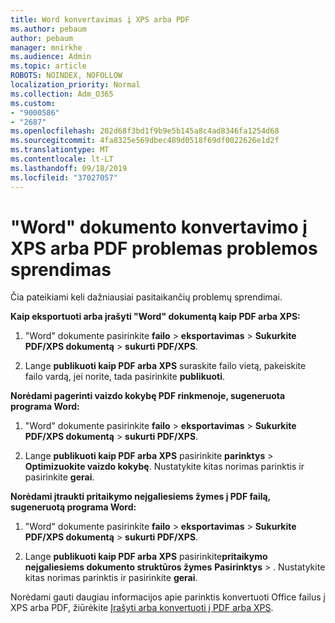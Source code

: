 ```yaml
---
title: Word konvertavimas į XPS arba PDF
ms.author: pebaum
author: pebaum
manager: mnirkhe
ms.audience: Admin
ms.topic: article
ROBOTS: NOINDEX, NOFOLLOW
localization_priority: Normal
ms.collection: Adm_O365
ms.custom:
- "9000586"
- "2687"
ms.openlocfilehash: 202d68f3bd1f9b9e5b145a8c4ad8346fa1254d68
ms.sourcegitcommit: 4fa8325e569dbec489d0518f69df0022626e1d2f
ms.translationtype: MT
ms.contentlocale: lt-LT
ms.lasthandoff: 09/18/2019
ms.locfileid: "37027057"
---
```

# <a name="resolve-issues-converting-a-word-document-to-xps-or-pdf"></a>"Word" dokumento konvertavimo į XPS arba PDF problemas problemos sprendimas

Čia pateikiami keli dažniausiai pasitaikančių problemų sprendimai. 

**Kaip eksportuoti arba įrašyti "Word" dokumentą kaip PDF arba XPS:**

1. "Word" dokumente pasirinkite **failo** > **eksportavimas** > **Sukurkite PDF/XPS dokumentą** > **sukurti PDF/XPS**.

2. Lange **publikuoti kaip PDF arba XPS** suraskite failo vietą, pakeiskite failo vardą, jei norite, tada pasirinkite **publikuoti**.

**Norėdami pagerinti vaizdo kokybę PDF rinkmenoje, sugeneruota programa Word:**

1. "Word" dokumente pasirinkite **failo** > **eksportavimas** > **Sukurkite PDF/XPS dokumentą** > **sukurti PDF/XPS**.

2. Lange **publikuoti kaip PDF arba XPS** pasirinkite **parinktys** > **Optimizuokite vaizdo kokybę**. Nustatykite kitas norimas parinktis ir pasirinkite **gerai**. 

**Norėdami įtraukti pritaikymo neįgaliesiems žymes į PDF failą, sugeneruotą programa Word:**
 
1. "Word" dokumente pasirinkite **failo** > **eksportavimas** > **Sukurkite PDF/XPS dokumentą** > **sukurti PDF/XPS**.

2. Lange **publikuoti kaip PDF arba XPS** pasirinkite**pritaikymo neįgaliesiems dokumento struktūros žymes** **Pasirinktys** > . Nustatykite kitas norimas parinktis ir pasirinkite **gerai**.

Norėdami gauti daugiau informacijos apie parinktis konvertuoti Office failus į XPS arba PDF, žiūrėkite [Įrašyti arba konvertuoti į PDF arba XPS](https://support.office.com/article/d85416c5-7d77-4fd6-a216-6f4bf7c7c110).